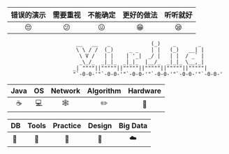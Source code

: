 | 错误的演示 |  需要重视  |   不能确定   | 更好的做法 | 听听就好 |
| :--------: | :--------: | :--------: | :--------: | :--------: |
| :pensive:  | :confused: | :confounded: |   :grin:   | :sleepy: |



```
                      __   __   _             (_)    _       _   
                      \ \ / /  (_)     _ _    | |   (_)   __| |  
                       \ V /   | |    | '_|  _/ |   | |  / _` |  
                       _\_/_  _|_|_  _|_|_  |__/_  _|_|_ \__,_|  
                     _| """"||"""""||"""""||"""""||"""""||"""""| 
                     "`-0-0-'"`-0-0-'"`-0-0-'"`-0-0-'"`-0-0-'"`-0-0-' 
```



| Java |  OS  |   Network   | Algorithm | Hardware |
| :--------: | :--------: | :--------: | :--------: | :--------: |
| :coffee: | :computer: | :spider_web: |   :pencil2:   | :electric_plug: |

|       DB        |  Tools   | Practice | Design | Big Data |
| :-------------: | :------: | :------: | :----: | :------: |
| :floppy_disk:  ​​ | :hammer: | :cookie: | :art:  | :cloud:  |